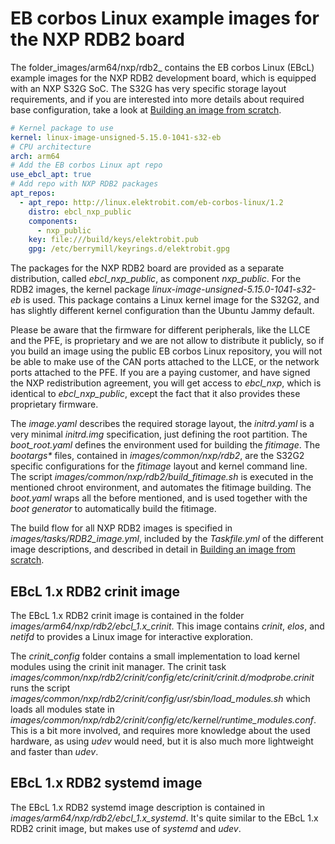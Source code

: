 # EB corbos Linux example images for the NXP RDB2 board

The folder_images/arm64/nxp/rdb2_ contains the EB corbos Linux (EBcL) example images for the NXP RDB2 development board, which is equipped with an NXP S32G SoC.
The S32G has very specific storage layout requirements, and if you are interested into more details about required base configuration, take a look at [Building an image from scratch](../images/from_scatch.md).

```yaml
# Kernel package to use
kernel: linux-image-unsigned-5.15.0-1041-s32-eb
# CPU architecture
arch: arm64
# Add the EB corbos Linux apt repo
use_ebcl_apt: true
# Add repo with NXP RDB2 packages
apt_repos:
  - apt_repo: http://linux.elektrobit.com/eb-corbos-linux/1.2
    distro: ebcl_nxp_public
    components:
      - nxp_public
    key: file:///build/keys/elektrobit.pub
    gpg: /etc/berrymill/keyrings.d/elektrobit.gpg
```

The packages for the NXP RDB2 board are provided as a separate distribution, called _ebcl_nxp_public_, as component _nxp_public_. For the RDB2 images, the kernel package _linux-image-unsigned-5.15.0-1041-s32-eb_ is used.
This package contains a Linux kernel image for the S32G2, and has slightly different kernel configuration than the Ubuntu Jammy default.

Please be aware that the firmware for different peripherals, like the LLCE and the PFE, is proprietary
and we are not allow to distribute it publicly, so if you build an image using the public EB corbos Linux repository,
you will not be able to make use of the CAN ports attached to the LLCE, or the network ports attached to the PFE.
If you are a paying customer, and have signed the NXP redistribution agreement, you will get access to _ebcl_nxp_,
which is identical to _ebcl_nxp_public_, except the fact that it also provides these proprietary firmware.

The _image.yaml_ describes the required storage layout, the _initrd.yaml_ is a very minimal _initrd.img_ specification,
just defining the root partition.
The _boot_root.yaml_ defines the environment used for building the _fitimage_. The _bootargs*_ files,
contained in _images/common/nxp/rdb2_, are the S32G2 specific configurations for the _fitimage_ layout and kernel command line.
The script _images/common/nxp/rdb2/build_fitimage.sh_ is executed in the mentioned chroot environment,
and automates the fitimage building.
The _boot.yaml_ wraps all the before mentioned, and is used together with the _boot generator_ to automatically build the fitimage.

The build flow for all NXP RDB2 images is specified in _images/tasks/RDB2_image.yml_,
included by the _Taskfile.yml_ of the different image descriptions,
and described in detail in [Building an image from scratch](../images/from_scatch.md).

## EBcL 1.x RDB2 crinit image

The EBcL 1.x RDB2 crinit image is contained in the folder _images/arm64/nxp/rdb2/ebcl_1.x_crinit_.
This image contains _crinit_, _elos_, and _netifd_ to provides a Linux image for interactive exploration.

The _crinit_config_ folder contains a small implementation to load kernel modules using the crinit init manager.
The crinit task _images/common/nxp/rdb2/crinit/config/etc/crinit/crinit.d/modprobe.crinit_
runs the script _images/common/nxp/rdb2/crinit/config/usr/sbin/load_modules.sh_
which loads all modules state in _images/common/nxp/rdb2/crinit/config/etc/kernel/runtime_modules.conf_.
This is a bit more involved, and requires more knowledge about the used hardware, as using _udev_ would need,
but it is also much more lightweight and faster than _udev_.

## EBcL 1.x RDB2 systemd image

The EBcL 1.x RDB2 systemd image description is contained in _images/arm64/nxp/rdb2/ebcl_1.x_systemd_.
It's quite similar to the EBcL 1.x RDB2 crinit image, but makes use of _systemd_ and _udev_.
